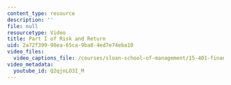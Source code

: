 ```yaml
---
content_type: resource
description: ''
file: null
resourcetype: Video
title: Part I of Risk and Return
uid: 2a72f399-98ea-65ca-9ba8-4ed7e74eba10
video_files:
  video_captions_file: /courses/sloan-school-of-management/15-401-finance-theory-i-fall-2008/video-lectures-and-slides/risk-and-return/part-i-of-risk-and-return/Q2qjnLO3I_M.vtt
video_metadata:
  youtube_id: Q2qjnLO3I_M
---
```

